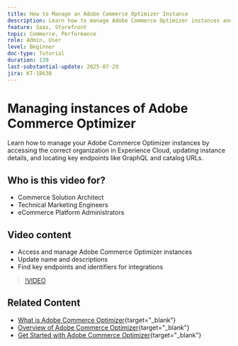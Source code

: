 ```yaml
---
title: How to Manage an Adobe Commerce Optimizer Instance
description: Learn how to manage Adobe Commerce Optimizer instances and find key details and endpoints
feature: Saas, Storefront
topic: Commerce, Performance
role: Admin, User
level: Beginner
doc-type: Tutorial
duration: 139
last-substantial-update: 2025-07-29
jira: KT-18638
---
```


# Managing instances of Adobe Commerce Optimizer

Learn how to manage your Adobe Commerce Optimizer instances by accessing the correct organization in Experience Cloud, updating instance details, and locating key endpoints like GraphQL and catalog URLs.

## Who is this video for?

* Commerce Solution Architect
* Technical Marketing Engineers
* eCommerce Platform Administrators

## Video content

* Access and manage Adobe Commerce Optimizer instances
* Update name and descriptions
* Find key endpoints and identifiers for integrations

>[!VIDEO](https://video.tv.adobe.com/v/3470232?learn=on&enablevpops)

## Related Content

* [What is Adobe Commerce Optimizer](https://experienceleague.adobe.com/en/docs/commerce/optimizer/overview){target="_blank"}
* [Overview of Adobe Commerce Optimizer](https://experienceleague.adobe.com/en/docs/commerce-learn/tutorials/adobe-commerce-optimizer/overview){target="_blank"}
* [Get Started with Adobe Commerce Optimizer](https://experienceleague.adobe.com/en/docs/commerce/optimizer/get-started){target="_blank"}